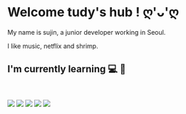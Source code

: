 # Welcome tudy's hub ! ღ'ᴗ'ღ

My name is sujin, a junior developer working in Seoul.

I like music, netflix and shrimp.


## I'm currently learning 💻 🌱

</br>

<img src="https://img.shields.io/badge/Java-007396?style=flat-square&logo=java&logoColor=white"/> <img src="https://img.shields.io/badge/Javascript-F7DF1E?style=flat-square&logo=javascript&logoColor=white"/> <img src="https://img.shields.io/badge/Spring-6DB33F?style=flat-square&logo=spring&logoColor=white"/> <img src="https://img.shields.io/badge/React-61DAFB?style=flat-square&logo=react&logoColor=white"/> <img src="https://img.shields.io/badge/GitHub-181717?style=flat-square&logo=github&logoColor=white"/>

<br>

